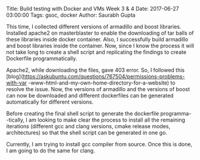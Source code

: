 Title: Build testing with Docker and VMs Week 3 & 4
Date: 2017-06-27 03:00:00
Tags: gsoc, docker
Author: Saurabh Gupta


This time, I collected different versions of armadillo and boost libraries.
Installed apache2 on masterblaster to enable the downloading of  tar balls 
of these libraries inside docker container.
Also, I successfully build armadillo and boost libraries inside the container.
Now, since I know the process it will not take long to create a shell script
and replicating the findings to create Dockerfile programmatically. 

Apache2, while downloading the files, gave 403 error. So, I followed this
[blog](https://askubuntu.com/questions/767504/permissions-problems-with-var
-www-html-and-my-own-home-directory-for-a-website) to resolve the issue.
Now, the versions of armadillo and the versions of boost can now be downloaded 
and different dockerfiles can be generated automatically for different versions.

Before creating the final shell script to generate the dockerfile programma-
-tically, I am looking to make clear the process to install all the remaining
iterations (different gcc and clang versions, cmake release modes, architectures)
so that the shell script can be generated in one go. 

Currently, I am trying to install gcc compiler from source. Once this is done,
I am going to do the same for clang.

